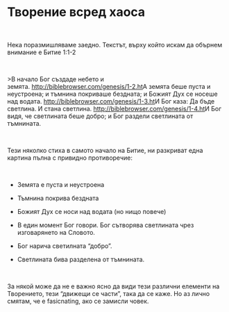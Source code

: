 Творение всред хаоса
====================

 

Нека поразмишляваме заедно. Текстът, върху който искам да обърнем внимание е
Битие 1:1-2

 

\>В начало Бог създаде небето и
земята. <http://biblebrowser.com/genesis/1-2.ht>А земята беше пуста и
неустроена; и тъмнина покриваше бездната; и Божият Дух се носеше над
водата. <http://biblebrowser.com/genesis/1-3.ht>И Бог каза: Да бъде светлина. И
стана светлина. <http://biblebrowser.com/genesis/1-4.ht>И Бог видя, че
светлината беше добро; и Бог раздели светлината от тъмнината.

 

Тези няколко стиха в самото начало на Битие, ни разкриват една картина пълна с
привидно противоречие:

 

-   Земята е пуста и неустроена

-   Тъмнина покрива бездната

-   Божият Дух се носи над водата (но нищо повече)

-   В един момент Бог говори. Бог сътворява светлината чрез изговарянето на
    Словото.

-   Бог нарича светилната “добро”.

-   Светлината бива разделена от тъмнината.

 

За някой може да не е важно ясно да види тези различни елементи на Творението,
тези “движещи се части”, така да се каже. Но аз лично смятам, че е fasicnating,
ако се замисли човек.

 

 

 
